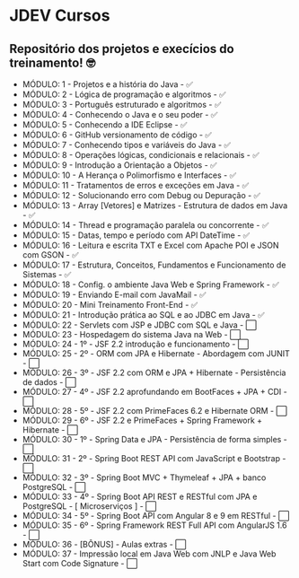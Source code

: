 # JDEV Cursos
## Repositório dos projetos e execícios do treinamento! 🤓
- MÓDULO: 1 - Projetos e a história do Java - ✅
- MÓDULO: 2 - Lógica de programação e algoritmos - ✅
- MÓDULO: 3 - Português estruturado e algoritmos - ✅
- MÓDULO: 4 - Conhecendo o Java e o seu poder - ✅
- MÓDULO: 5 - Conhecendo a IDE Eclipse - ✅
- MÓDULO: 6 - GitHub versionamento de código - ✅
- MÓDULO: 7 - Conhecendo tipos e variáveis do Java - ✅
- MÓDULO: 8 - Operações lógicas, condicionais e relacionais - ✅
- MÓDULO: 9 - Introdução a Orientação a Objetos - ✅
- MÓDULO: 10 - A Herança o Polimorfismo e Interfaces - ✅
- MÓDULO: 11 - Tratamentos de erros e exceções em Java - ✅
- MÓDULO: 12 - Solucionando erro com Debug ou Depuração - ✅
- MÓDULO: 13 - Array [Vetores] e Matrizes - Estrutura de dados em Java - ✅
- MÓDULO: 14 - Thread e programação paralela ou concorrente - ✅
- MÓDULO: 15 - Datas, tempo e período com API DateTime - ✅  
- MÓDULO: 16 - Leitura e escrita TXT e Excel com Apache POI e JSON com GSON - ✅ 
- MÓDULO: 17 - Estrutura, Conceitos, Fundamentos e Funcionamento de Sistemas - ✅
- MÓDULO: 18 - Config. o ambiente Java Web e Spring Framework - ✅
- MÓDULO: 19 - Enviando E-mail com JavaMail - ✅
- MÓDULO: 20 - Mini Treinamento Front-End - ✅
- MÓDULO: 21 - Introdução prática ao SQL e ao JDBC em Java - ✅
- MÓDULO: 22 - Servlets com JSP e JDBC com SQL e Java - ⬜
- MÓDULO: 23 - Hospedagem do sistema Java na Web - ⬜
- MÓDULO: 24 - 1º - JSF 2.2 introdução e funcionamento - ⬜
- MÓDULO: 25 - 2º - ORM com JPA e Hibernate - Abordagem com JUNIT - ⬜
- MÓDULO: 26 - 3º - JSF 2.2 com ORM e JPA + Hibernate - Persistência de dados - ⬜
- MÓDULO: 27 - 4º - JSF 2.2 aprofundando em BootFaces + JPA + CDI - ⬜
- MÓDULO: 28 - 5º - JSF 2.2 com PrimeFaces 6.2 e Hibernate ORM - ⬜
- MÓDULO: 29 - 6º - JSF 2.2 e PrimeFaces + Spring Framework + Hibernate - ⬜ 
- MÓDULO: 30 - 1º - Spring Data e JPA - Persistência de forma simples - ⬜
- MÓDULO: 31 - 2º - Spring Boot REST API com JavaScript e Bootstrap - ⬜
- MÓDULO: 32 - 3º - Spring Boot MVC + Thymeleaf + JPA + banco PostgreSQL - ⬜
- MÓDULO: 33 - 4º - Spring Boot API REST e RESTful com JPA e PostgreSQL - [ Microserviços ] - ⬜
- MÓDULO: 34 - 5º - Spring Boot API com Angular 8 e 9 em RESTful - ⬜ 
- MÓDULO: 35 - 6º - Spring Framework REST Full API com AngularJS 1.6 - ⬜ 
- MÓDULO: 36 - [BÔNUS] - Aulas extras - ⬜
- MÓDULO: 37 - Impressão local em Java Web com JNLP e Java Web Start com Code Signature - ⬜

